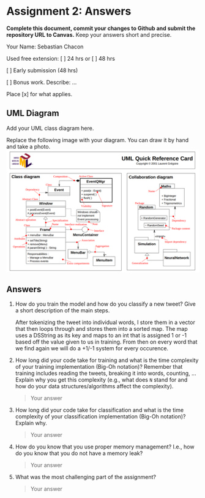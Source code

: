 # Assignment 2: Answers

**Complete this document, commit your changes to Github and submit the repository URL to Canvas.** Keep your answers short and precise.

Your Name: Sebastian Chacon

Used free extension: [ ] 24 hrs or [ ] 48 hrs

[ ] Early submission (48 hrs)

[ ] Bonus work. Describe: ...

Place [x] for what applies.


## UML Diagram

Add your UML class diagram here.

Replace the following image with your diagram. You can draw it by hand and take a photo.
![UML Class Diagram](UML_class.png)

## Answers

1. How do you train the model and how do you classify a new tweet? Give a short description of the main steps.

    After tokenizing the tweet into individual words, I store them in a vector that then loops through and stores them into a sorted map. 
    The map uses a DSString as its key and maps to an int that is assigned 1 or -1 based off the value given to us in training. From then
    on every word that we find again we will do a +1/-1 system for every occurence. 

2. How long did your code take for training and what is the time complexity of your training implementation (Big-Oh notation)? Remember that training includes reading the tweets, breaking it into words, counting, ... Explain why you get this complexity (e.g., what does `N` stand for and how do your data structures/algorithms affect the complexity).

   > Your answer

3. How long did your code take for classification and what is the time complexity of your classification implementation (Big-Oh notation)? Explain why.

   > Your answer

4. How do you know that you use proper memory management? I.e., how do you know that you do not have
   a memory leak?

   > Your answer

5. What was the most challenging part of the assignment?

   > Your answer